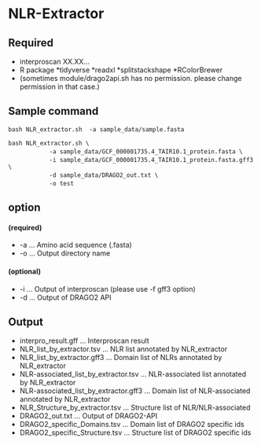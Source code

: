 # NLR-Extractor
## Required

* interproscan XX.XX...
* R package
	*tidyverse
	*readxl
	*splitstackshape
	*RColorBrewer
* (sometimes module/drago2api.sh has no permission. please change permission in that case.)

## Sample command

```
bash NLR_extractor.sh  -a sample_data/sample.fasta
```

```
bash NLR_extractor.sh \ 
　　　　　　　-a sample_data/GCF_000001735.4_TAIR10.1_protein.fasta \
　　　　　　　-i sample_data/GCF_000001735.4_TAIR10.1_protein.fasta.gff3 \
　　　　　　　-d sample_data/DRAGO2_out.txt \
　　　　　　　-o test
```

## option
#### (required)

* -a ... Amino acid sequence (.fasta)
* -o ... Output directory name

#### (optional)

* -i ... Output of interproscan (please use -f gff3 option)
* -d ... Output of DRAGO2 API

## Output

* interpro_result.gff                   ... Interproscan result
* NLR_list_by_extractor.tsv             ... NLR list annotated by NLR_extractor
* NLR_list_by_extractor.gff3            ... Domain list of NLRs annotated by NLR_extractor
* NLR-associated_list_by_extractor.tsv  ... NLR-associated list annotated by NLR_extractor
* NLR-associated_list_by_extractor.gff3 ... Domain list of NLR-associated annotated by NLR_extractor
* NLR_Structure_by_extractor.tsv        ... Structure list of NLR/NLR-associated
* DRAGO2_out.txt                        ... Output of DRAGO2-API
* DRAGO2_specific_Domains.tsv           ... Domain list of DRAGO2 specific ids
* DRAGO2_specific_Structure.tsv         ... Structure list of DRAGO2 specific ids
